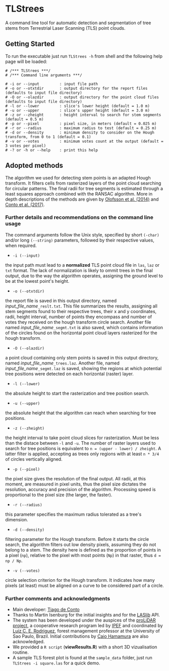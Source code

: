 # TLStrees

A command line tool for automatic detection and segmentation of tree stems from Terrestrial Laser Scanning (TLS) point clouds.

## Getting Started

To run the executable just run `TLStrees -h` from shell and the following help page will be loaded:

```
# /*** TLStrees ***/
# /*** Command line arguments ***/

# -i or --input         : input file path
# -o or --otxtdir       : output directory for the report files (defaults to input file directory)
# -O or --olazdir       : output directory for the point cloud files (defaults to input file directory)
# -l or --lower         : slice's lower height (default = 1.0 m)
# -u or --upper         : slice's upper height (default = 3.0 m)
# -z or --zheight       : height interval to search for stem segments (default = 0.5 m)
# -p or --pixel         : pixel size, in meters (default = 0.025 m)
# -r or --radius        : maximum radius to test (default = 0.25 m)
# -d or --density       : minimum density to consider on the Hough transform, from 0 to 1 (default = 0.1)
# -v or --votes         : minimum votes count at the output (default = 3 votes per pixel)
# -? or -h or --help    : print this help

``` 

## Adopted methods

The algorithm we used for detecting stem points is an adapted Hough transform. It filters cells from rasterized layers of the point cloud searching for circular patterns. The final radii for tree segments is estimated through a least squares approach combined with the RANSAC algorithm. More in depth descriptions of the methods are given by [Olofsson et al. (2014)](http://www.mdpi.com/2072-4292/6/5/4323) and [Conto et al. (2017)](https://doi.org/10.1016/j.compag.2017.10.019).

### Further details and recommendations on the command line usage

The command arguments follow the Unix style, specified by short `(-char)` and/or long `(--string)` parameters, followed by their respective values, when required.

* `-i (--input)`

the input path must lead to a **normalized** TLS point cloud file in `las`, `laz` or `txt` format. The lack of normalization is likely to ommit trees in the final output, due to the way the algorithm operates, assigning the ground level to be at the lowest point's height.

* `-o (--otxtdir)`

the report file is saved in this output directory, named *input_file_name*`_reslt.txt`. This file summarizes the results, assigning all stem segments found to their respective trees, their x and y coordinates, radii, height interval, number of points they encompass and number of votes they received on the hough transform circle search. Another file named *input_file_name*`_segmt.txt` is also saved, which contains information of the circles found on the horizontal point cloud layers rasterized for the hough transform.

* `-O (--olazdir)`

a point cloud containing only stem points is saved in this output directory, named *input_file_name*`_trees.laz`. Another file, named *input_file_name*`_segmt.laz` is saved, showing the regions at which potential tree positions were detected on each horizontal (raster) layer.

* `-l (--lower)`

the absolute height to start the rasterization and tree position search.

* `-u (--upper)`

the absolute height that the algorithm can reach when searching for tree positions.

* `-z (--zheight)`

the height interval to take point cloud slices for rasterization. Must be less than the distace between `-l` and `-u`. The number of raster layers used to search for tree positions is equivalent to `n = (upper - lower) / zheight`. A latter filter is applied, accepting as trees only regions with at least `n * 3/4` of circles vertically aligned.

* `-p (--pixel)`

the pixel size gives the resolution of the final output. All radii, at this moment, are measured in pixel units, thus the pixel size dictates the resolution, accuracy and precision of the algorithm. Processing speed is proportional to the pixel size (the larger, the faster).

* `-r (--radius)`

this parameter specifies the maximum radius tolerated as a tree's dimension.

* `-d (--density)`

filtering parameter for the Hough transform. Before it starts the circle search, the algorithm filters out low density pixels, assuming they do not belong to a stem. The density here is defined as the proportion of points in a pixel (`np`), relative to the pixel with most points (`Np`) in that raster, thus `d = np / Np`.

* `-v (--votes)`

circle selection criterion for the Hough transform. It indicates how many pixels (at least) must be aligned on a curve to be considered part of a circle.

### Further comments and acknowledgments

* Main developer: [Tiago de Conto](https://github.com/tiagodc/)
* Thanks to Martin Isenburg for the initial insights and for the [LASlib](https://github.com/LAStools/LAStools/tree/master/LASlib) API.
* The system has been developed under the auspices of the [proLiDAR project](http://www.luizestraviz.com/pesquisa/), a cooperative research program led by [IPEF](http://www.ipef.br) and coordinated by [Luiz C. E. Rodriguez](http://www.researcherid.com/rid/D-7043-2012), forest management professor at the University of Sao Paulo, Brazil. Initial contributions by [Caio Hamamura](http://www.bv.fapesp.br/pt/pesquisador/103895/caio-hamamura/) are also acknowledged.
* We provided a `R script` (**viewResults.R**) with a short 3D vizualisation routine.
* A sample TLS forest plot is found at the `sample_data` folder, just run `TLStrees -i square.las` for a quick demo. 
